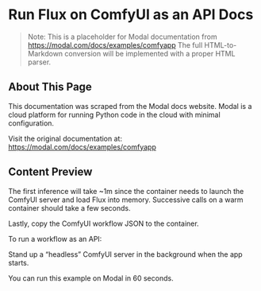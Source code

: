 # Run Flux on ComfyUI as an API Docs

> Note: This is a placeholder for Modal documentation from https://modal.com/docs/examples/comfyapp
> The full HTML-to-Markdown conversion will be implemented with a proper HTML parser.

## About This Page

This documentation was scraped from the Modal docs website. Modal is a cloud platform for running Python code in the cloud with minimal configuration.

Visit the original documentation at: https://modal.com/docs/examples/comfyapp

## Content Preview

The first inference will take ~1m since the container needs to launch the ComfyUI server and load Flux into memory. Successive calls on a warm container should take a few seconds.

Lastly, copy the ComfyUI workflow JSON to the container.

To run a workflow as an API:

Stand up a “headless” ComfyUI server in the background when the app starts.

You can run this example on Modal in 60 seconds.

